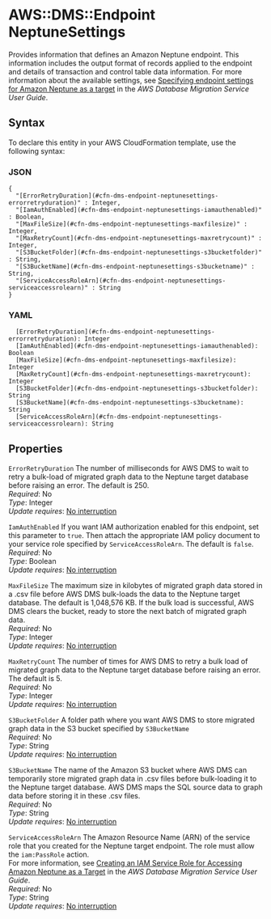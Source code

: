 # AWS::DMS::Endpoint NeptuneSettings<a name="aws-properties-dms-endpoint-neptunesettings"></a>

Provides information that defines an Amazon Neptune endpoint\. This information includes the output format of records applied to the endpoint and details of transaction and control table data information\. For more information about the available settings, see [ Specifying endpoint settings for Amazon Neptune as a target](https://docs.aws.amazon.com/dms/latest/userguide/CHAP_Target.Neptune.html#CHAP_Target.Neptune.EndpointSettings) in the _AWS Database Migration Service User Guide_\.

## Syntax<a name="aws-properties-dms-endpoint-neptunesettings-syntax"></a>

To declare this entity in your AWS CloudFormation template, use the following syntax:

### JSON<a name="aws-properties-dms-endpoint-neptunesettings-syntax.json"></a>

```
{
  "[ErrorRetryDuration](#cfn-dms-endpoint-neptunesettings-errorretryduration)" : Integer,
  "[IamAuthEnabled](#cfn-dms-endpoint-neptunesettings-iamauthenabled)" : Boolean,
  "[MaxFileSize](#cfn-dms-endpoint-neptunesettings-maxfilesize)" : Integer,
  "[MaxRetryCount](#cfn-dms-endpoint-neptunesettings-maxretrycount)" : Integer,
  "[S3BucketFolder](#cfn-dms-endpoint-neptunesettings-s3bucketfolder)" : String,
  "[S3BucketName](#cfn-dms-endpoint-neptunesettings-s3bucketname)" : String,
  "[ServiceAccessRoleArn](#cfn-dms-endpoint-neptunesettings-serviceaccessrolearn)" : String
}
```

### YAML<a name="aws-properties-dms-endpoint-neptunesettings-syntax.yaml"></a>

```
  [ErrorRetryDuration](#cfn-dms-endpoint-neptunesettings-errorretryduration): Integer
  [IamAuthEnabled](#cfn-dms-endpoint-neptunesettings-iamauthenabled): Boolean
  [MaxFileSize](#cfn-dms-endpoint-neptunesettings-maxfilesize): Integer
  [MaxRetryCount](#cfn-dms-endpoint-neptunesettings-maxretrycount): Integer
  [S3BucketFolder](#cfn-dms-endpoint-neptunesettings-s3bucketfolder): String
  [S3BucketName](#cfn-dms-endpoint-neptunesettings-s3bucketname): String
  [ServiceAccessRoleArn](#cfn-dms-endpoint-neptunesettings-serviceaccessrolearn): String
```

## Properties<a name="aws-properties-dms-endpoint-neptunesettings-properties"></a>

`ErrorRetryDuration` <a name="cfn-dms-endpoint-neptunesettings-errorretryduration"></a>
The number of milliseconds for AWS DMS to wait to retry a bulk\-load of migrated graph data to the Neptune target database before raising an error\. The default is 250\.  
_Required_: No  
_Type_: Integer  
_Update requires_: [No interruption](https://docs.aws.amazon.com/AWSCloudFormation/latest/UserGuide/using-cfn-updating-stacks-update-behaviors.html#update-no-interrupt)

`IamAuthEnabled` <a name="cfn-dms-endpoint-neptunesettings-iamauthenabled"></a>
If you want IAM authorization enabled for this endpoint, set this parameter to `true`\. Then attach the appropriate IAM policy document to your service role specified by `ServiceAccessRoleArn`\. The default is `false`\.  
_Required_: No  
_Type_: Boolean  
_Update requires_: [No interruption](https://docs.aws.amazon.com/AWSCloudFormation/latest/UserGuide/using-cfn-updating-stacks-update-behaviors.html#update-no-interrupt)

`MaxFileSize` <a name="cfn-dms-endpoint-neptunesettings-maxfilesize"></a>
The maximum size in kilobytes of migrated graph data stored in a \.csv file before AWS DMS bulk\-loads the data to the Neptune target database\. The default is 1,048,576 KB\. If the bulk load is successful, AWS DMS clears the bucket, ready to store the next batch of migrated graph data\.  
_Required_: No  
_Type_: Integer  
_Update requires_: [No interruption](https://docs.aws.amazon.com/AWSCloudFormation/latest/UserGuide/using-cfn-updating-stacks-update-behaviors.html#update-no-interrupt)

`MaxRetryCount` <a name="cfn-dms-endpoint-neptunesettings-maxretrycount"></a>
The number of times for AWS DMS to retry a bulk load of migrated graph data to the Neptune target database before raising an error\. The default is 5\.  
_Required_: No  
_Type_: Integer  
_Update requires_: [No interruption](https://docs.aws.amazon.com/AWSCloudFormation/latest/UserGuide/using-cfn-updating-stacks-update-behaviors.html#update-no-interrupt)

`S3BucketFolder` <a name="cfn-dms-endpoint-neptunesettings-s3bucketfolder"></a>
A folder path where you want AWS DMS to store migrated graph data in the S3 bucket specified by `S3BucketName`  
_Required_: No  
_Type_: String  
_Update requires_: [No interruption](https://docs.aws.amazon.com/AWSCloudFormation/latest/UserGuide/using-cfn-updating-stacks-update-behaviors.html#update-no-interrupt)

`S3BucketName` <a name="cfn-dms-endpoint-neptunesettings-s3bucketname"></a>
The name of the Amazon S3 bucket where AWS DMS can temporarily store migrated graph data in \.csv files before bulk\-loading it to the Neptune target database\. AWS DMS maps the SQL source data to graph data before storing it in these \.csv files\.  
_Required_: No  
_Type_: String  
_Update requires_: [No interruption](https://docs.aws.amazon.com/AWSCloudFormation/latest/UserGuide/using-cfn-updating-stacks-update-behaviors.html#update-no-interrupt)

`ServiceAccessRoleArn` <a name="cfn-dms-endpoint-neptunesettings-serviceaccessrolearn"></a>
The Amazon Resource Name \(ARN\) of the service role that you created for the Neptune target endpoint\. The role must allow the `iam:PassRole` action\.  
For more information, see [ Creating an IAM Service Role for Accessing Amazon Neptune as a Target](https://docs.aws.amazon.com/dms/latest/userguide/CHAP_Target.Neptune.html#CHAP_Target.Neptune.ServiceRole) in the _AWS Database Migration Service User Guide_\.  
_Required_: No  
_Type_: String  
_Update requires_: [No interruption](https://docs.aws.amazon.com/AWSCloudFormation/latest/UserGuide/using-cfn-updating-stacks-update-behaviors.html#update-no-interrupt)
